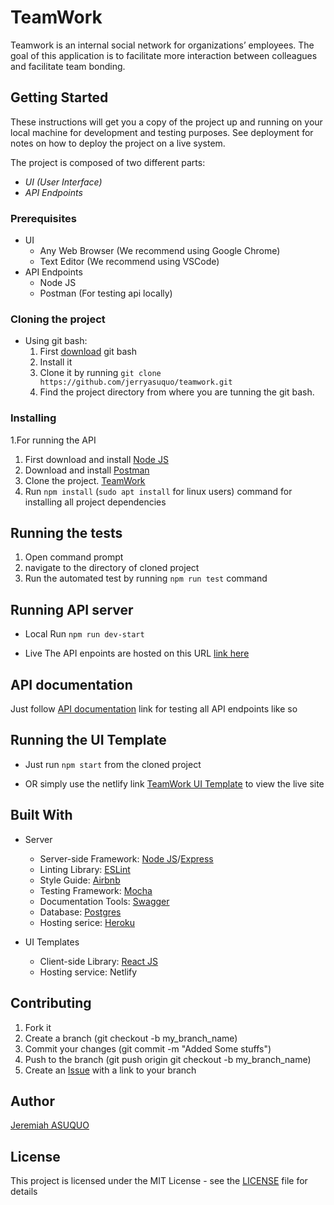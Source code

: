 # TeamWork

Teamwork is an internal social network for organizations’ employees. The goal of this application is to facilitate more interaction between colleagues and facilitate team bonding.

## Getting Started

These instructions will get you a copy of the project up and running on your local machine for development and testing purposes. See deployment for notes on how to deploy the project on a live system.

The project is composed of two different parts:
- *UI (User Interface)*
- *API Endpoints*  

### Prerequisites

* UI 
   * Any Web Browser (We recommend using Google Chrome)
   * Text Editor (We recommend using VSCode)
* API Endpoints
   * Node JS
   * Postman (For testing api locally)
  
### Cloning the project

* Using git bash:
   1. First [download](https://git-scm.com/downloads) git bash
   2. Install it
   3. Clone it by running `git clone https://github.com/jerryasuquo/teamwork.git`
   4. Find the project directory from where you are tunning the git bash.

### Installing

1.For running the API

   1. First download and install [Node JS](https://nodejs.org/en/download/)
   2. Download and install [Postman](https://www.getpostman.com/downloads/)
   3. Clone the project. [TeamWork](https://github.com/jerryasuquo/teamwork)
   4. Run `npm install` (`sudo apt install` for linux users) command for installing all project dependencies

## Running the tests

  1. Open command prompt
  2. navigate to the directory of cloned project
  3. Run the automated test by running `npm run test` command

## Running API server 

  - Local
      Run ```npm run dev-start ```

  - Live
     The API enpoints are hosted on this URL [link here](https://team---work.herokuapp.com/)

## API documentation

 Just follow [API documentation](http://team---work.herokuapp.com/docs) link for testing all API endpoints like so

## Running the UI Template

  - Just run `npm start` from the cloned project

  - OR simply use the netlify link [TeamWork UI Template](https://hakoemmy.github.io/TeamWork/UI/) to view the live site

 
## Built With

* Server
   * Server-side Framework: [Node JS](https://nodejs.org/)/[Express](https://expressjs.com/)
   * Linting Library: [ESLint](https://eslint.org)
   * Style Guide: [Airbnb](https://github.com/airbnb/javascript)
   * Testing Framework: [Mocha](https://mochajs.org/)
   * Documentation Tools: [Swagger](https://swagger.io/tools/swagger-ui/)
   * Database: [Postgres](https://www.postgresql.org/)
   * Hosting serice: [Heroku](https://www.heroku.com)

* UI Templates
   * Client-side Library: [React JS](https://www.reactjs.org/)
   * Hosting service: Netlify

## Contributing

   1. Fork it
   2. Create a branch (git checkout -b my_branch_name)
   3. Commit your changes (git commit -m "Added Some stuffs")
   4. Push to the branch (git push origin git checkout -b my_branch_name)
   5. Create an [Issue](https://github.com/jerryasuquo/teamwork/issues) with a link to your branch

## Author

[Jeremiah ASUQUO](https://github.com/jerryasuquo)

## License

This project is licensed under the MIT License - see the [LICENSE](LICENCE.md) file for details
